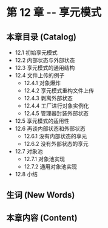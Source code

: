 # 第 12 章 -- 享元模式

## 本章目录 (Catalog)
- 12.1 初始享元模式
- 12.2 内部状态与外部状态 
- 12.3 享元模式的通用结构
- 12.4 文件上传的例子
    + 12.4.1 对象爆炸 
    + 12.4.2 享元模式重构文件上传
    + 12.4.3 剥离外部状态
    + 12.4.4 工厂进行对象实例化
    + 12.4.5 管理器封装外部状态
- 12.5 享元模式的适用性
- 12.6 再谈内部状态和外部状态
    + 12.6.1 没有内部状态的享元
    + 12.6.2 没有外部状态的享元
- 12.7 对象池
    + 12.7.1 对象池实现
    + 12.7.2 通用对象池实现
- 12.8 小结

## 生词 (New Words)


## 本章内容 (Content)